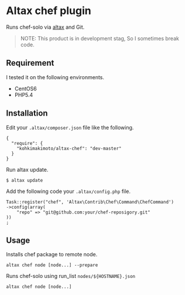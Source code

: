 # Altax chef plugin

Runs chef-solo via [altax](https://github.com/kohkimakimoto/altax) and Git.

> NOTE: This product is in development stag, So I sometimes break code.

## Requirement

I tested it on the following environments.

* CentOS6
* PHP5.4

## Installation

Edit your `.altax/composer.json` file like the following.

    {
      "require": {
        "kohkimakimoto/altax-chef": "dev-master"
      }
    }

Run altax update.

    $ altax update

Add the following code your `.altax/config.php` file.

    Task::register("chef", 'Altax\Contrib\Chef\Command\ChefCommand')
    ->config(array(
        "repo" => "git@github.com:your/chef-reposigory.git"
    ))
    ;

## Usage

Installs chef package to remote node.

    altax chef node [node...] --prepare

Runs chef-solo using run_list `nodes/${HOSTNAME}.json`

    altax chef node [node...]

